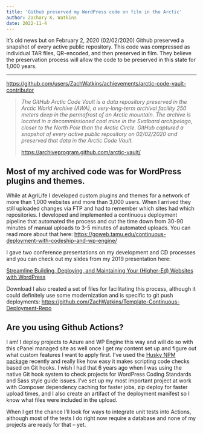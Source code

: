 ```yaml
---
title: 'Github preserved my WordPress code on film in the Arctic'
author: Zachary K. Watkins
date: 2022-11-4
---
```


It’s old news but on February 2, 2020 (02/02/2020) Github preserved a snapshot of every active public repository. This code was compressed as individual TAR files, QR-encoded, and then preserved in film. They believe the preservation process will allow the code to be preserved in this state for 1,000 years.

---

https://github.com/users/ZachWatkins/achievements/arctic-code-vault-contributor

> _The GitHub Arctic Code Vault is a data repository preserved in the Arctic World Archive (AWA), a very-long-term archival facility 250 meters deep in the permafrost of an Arctic mountain. The archive is located in a decommissioned coal mine in the Svalbard archipelago, closer to the North Pole than the Arctic Circle. GitHub captured a snapshot of every active public repository on 02/02/2020 and preserved that data in the Arctic Code Vault._
>
> https://archiveprogram.github.com/arctic-vault/

## Most of my archived code was for WordPress plugins and themes.

While at AgriLife I developed custom plugins and themes for a network of more than 1,000 websites and more than 3,000 users. When I arrived they still uploaded changes via FTP and had to remember which sites had which repositories. I developed and implemented a continuous deployment pipeline that automated the process and cut the time down from 30-90 minutes of manual uploads to 3-5 minutes of automated uploads. You can read more about that here: https://goweb.tamu.edu/continuous-deployment-with-codeship-and-wp-engine/

I gave two conference presentations on my development and CD processes and you can check out my slides from my 2019 presentation here:

[Streamline Building, Deploying, and Maintaining Your (Higher-Ed) Websites with WordPress](/pdf/Presentation-2019-WP-Higher-Ed-WordPress.pdf)

Download I also created a set of files for facilitating this process, although it could definitely use some modernization and is specific to git push deployments: https://github.com/ZachWatkins/Template-Continuous-Deployment-Repo

## Are you using Github Actions?

I am! I deploy projects to Azure and WP Engine this way and will do so with this cPanel managed site as well once I get my content set up and figure out what custom features I want to apply first. I’ve used the [Husky NPM package](https://www.npmjs.com/package/husky) recently and really like how easy it makes scripting code checks based on Git hooks. I wish I had that 6 years ago when I was using the native Git hook system to check projects for WordPress Coding Standards and Sass style guide issues. I’ve set up my most important project at work with Composer dependency caching for faster jobs, zip deploy for faster upload times, and I also create an artifact of the deployment manifest so I know what files were included in the upload.

When I get the chance I’ll look for ways to integrate unit tests into Actions, although most of the tests I do right now require a database and none of my projects are ready for that – yet.
